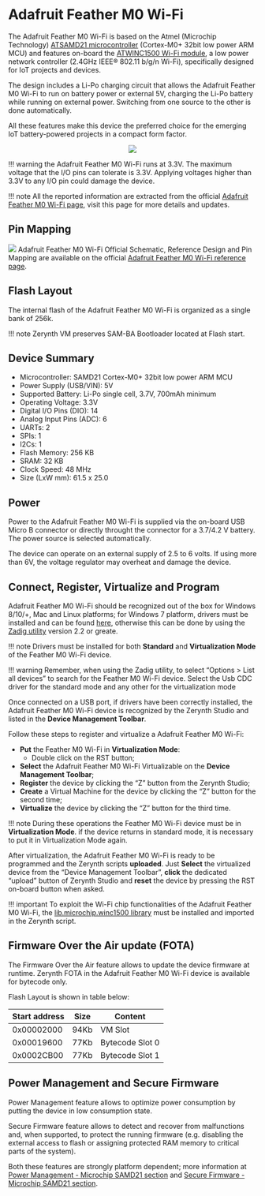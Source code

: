 # Adafruit Feather M0 Wi-Fi

The Adafruit Feather M0 Wi-Fi is based on the Atmel (Microchip Technology) [ATSAMD21 microcontroller](http://www.microchip.com/wwwproducts/en/ATSAMD21G18) (Cortex-M0+ 32bit low power ARM MCU) and features on-board the [ATWINC1500 Wi-Fi module](http://www.microchip.com/wwwproducts/en/ATWINC1500), a low power network controller (2.4GHz IEEE® 802.11 b/g/n Wi-Fi), specifically designed for IoT projects and devices.

The design includes a Li-Po charging circuit that allows the Adafruit Feather M0 Wi-Fi to run on battery power or external 5V, charging the Li-Po battery while running on external power. Switching from one source to the other is done automatically.

All these features make this device the preferred choice for the emerging IoT battery-powered projects in a compact form factor.

<p style="text-align:center;"><img src="https://github.com/zerynth/docs/blob/test/docs/reference/boards/adafruit_feather_m0wifi/docs/img/Adafruit_Feather_M0WiFi.jpg?raw=true">

!!! warning
	the Adafruit Feather M0 Wi-Fi runs at 3.3V. The maximum voltage that the I/O pins can tolerate is 3.3V. Applying voltages higher than 3.3V to any I/O pin could damage the device.

!!! note
	All the reported information are extracted from the official [Adafruit Feather M0 Wi-Fi page](https://www.adafruit.com/product/3010), visit this page for more details and updates.
	


## Pin Mapping

![](https://github.com/zerynth/docs/blob/test/docs/reference/boards/adafruit_feather_m0wifi/docs/img/Adafruit_Feather_M0WiFi_pin_io.png?raw=true)
Adafruit Feather M0 Wi-Fi Official Schematic, Reference Design and Pin Mapping are available on the official [Adafruit Feather M0 Wi-Fi reference page](https://learn.adafruit.com/adafruit-feather-m0-wifi-atwinc1500/).

## Flash Layout

The internal flash of the Adafruit Feather M0 Wi-Fi is organized as a single bank of 256k.

!!! note
	Zerynth VM preserves SAM-BA Bootloader located at Flash start.

## Device Summary


* Microcontroller: SAMD21 Cortex-M0+ 32bit low power ARM MCU
* Power Supply (USB/VIN): 5V
* Supported Battery: Li-Po single cell, 3.7V, 700mAh minimum
* Operating Voltage: 3.3V
* Digital I/O Pins (DIO): 14
* Analog Input Pins (ADC): 6
* UARTs: 2
* SPIs: 1
* I2Cs: 1
* Flash Memory: 256 KB
* SRAM: 32 KB
* Clock Speed: 48 MHz
* Size (LxW mm): 61.5 x 25.0

## Power

Power to the Adafruit Feather M0 Wi-Fi is supplied via the on-board USB Micro B connector or directly throught the connector for a 3.7/4.2 V battery. The power source is selected automatically.

The device can operate on an external supply of 2.5 to 6 volts. If using more than 6V, the voltage regulator may overheat and damage the device.

## Connect, Register, Virtualize and Program

Adafruit Feather M0 Wi-Fi should be recognized out of the box for Windows 8/10/+, Mac and Linux platforms; for Windows 7 platform, drivers must be installed and can be found [here](https://github.com/adafruit/Adafruit_Windows_Drivers/releases/download/2.0.0.0/adafruit_drivers_2.0.0.0.exe), otherwise this can be done by using the [Zadig utility](http://zadig.akeo.ie/) version 2.2 or greate.

!!! note
	Drivers must be installed for both **Standard** and **Virtualization Mode** of the Feather M0 Wi-Fi device.

!!! warning
	Remember, when using the Zadig utility, to select “Options > List all devices” to search for the Feather M0 Wi-Fi device. Select the Usb CDC driver for the standard mode and any other for the virtualization mode

Once connected on a USB port, if drivers have been correctly installed, the Adafruit Feather M0 Wi-Fi device is recognized by the Zerynth Studio and listed in the **Device Management Toolbar**.

Follow these steps to register and virtualize a Adafruit Feather M0 Wi-Fi:


* **Put** the Feather M0 Wi-Fi in **Virtualization Mode**:
    * Double click on the RST button;
* **Select** the Adafruit Feather M0 Wi-Fi Virtualizable on the **Device Management Toolbar**;
* **Register** the device by clicking the “Z” button from the Zerynth Studio;
* **Create** a Virtual Machine for the device by clicking the “Z” button for the second time;
* **Virtualize** the device by clicking the “Z” button for the third time.

!!! note
	During these operations the Feather M0 Wi-Fi device must be in **Virtualization Mode**. if the device returns in standard mode, it is necessary to put it in Virtualization Mode again.

After virtualization, the Adafruit Feather M0 Wi-Fi is ready to be programmed and the  Zerynth scripts **uploaded**. Just **Select** the virtualized device from the “Device Management Toolbar”, **click** the dedicated “upload” button of Zerynth Studio and **reset** the device by pressing the RST on-board button when asked.

!!! important
    To exploit the Wi-Fi chip functionalities of the Adafruit Feather M0 Wi-Fi, the [lib.microchip.winc1500 library](https://docs.zerynth.com/latest/official/lib.microchip.winc1500/docs/index.html#microchip-winc1500) must be installed and imported in the Zerynth script.

## Firmware Over the Air update (FOTA)

The Firmware Over the Air feature allows to update the device firmware at runtime. Zerynth FOTA in the Adafruit Feather M0 Wi-Fi device is available for bytecode only.

Flash Layout is shown in table below:

| Start address | Size | Content         |
|---------------|------|-----------------|
| 0x00002000    | 94Kb | VM Slot         |
| 0x00019600    | 77Kb | Bytecode Slot 0 |
| 0x0002CB00    | 77Kb | Bytecode Slot 1 |

## Power Management and Secure Firmware

Power Management feature allows to optimize power consumption by putting the device in low consumption state.

Secure Firmware feature allows to detect and recover from malfunctions and, when supported, to protect the running firmware (e.g. disabling the external access to flash or assigning protected RAM memory to critical parts of the system).

Both these features are strongly platform dependent; more information at [Power Management - Microchip SAMD21 section](https://docs.zerynth.com/latest/official/core.zerynth.stdlib/docs/official_core.zerynth.stdlib_pwr.html#pwr-samd21) and [Secure Firmware - Microchip SAMD21 section](https://docs.zerynth.com/latest/official/core.zerynth.stdlib/docs/official_core.zerynth.stdlib_sfw.html#sfw-samd21).
<!--stackedit_data:
eyJoaXN0b3J5IjpbLTExMTg2ODQwMTUsLTYwNDQxMDkwNSwtMT
k4MjU4OTQxLDE2NjExMzMzMzNdfQ==
-->
